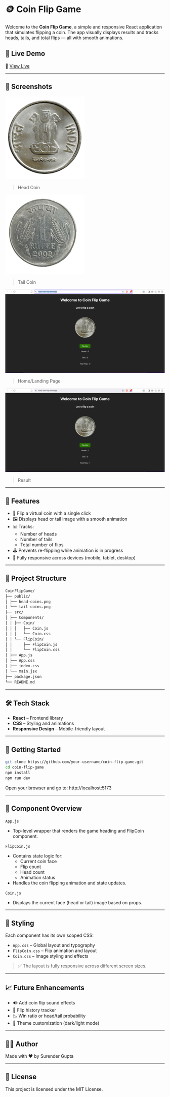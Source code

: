 # 🪙 Coin Flip Game

Welcome to the **Coin Flip Game**, a simple and responsive React application that simulates flipping a coin. The app visually displays results and tracks heads, tails, and total flips — all with smooth animations.

## 🚀 Live Demo

🔗 [View Live](https://react-coin-flip.vercel.app/)

---

## 📸 Screenshots

![Head](public/head-coins.png)
> Head Coin

![Tail](public/tail-coins.png)
> Tail Coin

![Homepage](public/screenshot1.png)
> Home/Landing Page

![result](public/screenshot2.png)
> Result
---

## 🧠 Features

- 🎯 Flip a virtual coin with a single click
- 🖼 Displays head or tail image with a smooth animation
- 📊 Tracks:
  - Number of heads
  - Number of tails
  - Total number of flips
- 🕹 Prevents re-flipping while animation is in progress
- 📱 Fully responsive across devices (mobile, tablet, desktop)

---

## 📁 Project Structure
```bash
CoinFlipGame/
├── public/
│ ├── head-coins.png
│ └── tail-coins.png
├── src/
│ ├── Components/
│ │ ├── Coin/
│ │ │   ├── Coin.js
│ │ │   └── Coin.css
│ │ └── FlipCoin/
│ │     ├── FlipCoin.js
│ │     └── FlipCoin.css
│ ├── App.js
│ ├── App.css
│ ├── index.css
│ └── main.jsx
├── package.json
└── README.md
```

---

## 🛠️ Tech Stack

- **React** – Frontend library
- **CSS** – Styling and animations
- **Responsive Design** – Mobile-friendly layout

---

## 🔧 Getting Started

```bash
git clone https://github.com/your-username/coin-flip-game.git
cd coin-flip-game
npm install
npm run dev
```

Open your browser and go to: http://localhost:5173

---

## 🧩 Component Overview
`App.js`
- Top-level wrapper that renders the game heading and FlipCoin component.

`FlipCoin.js`
- Contains state logic for:
    - Current coin face
    - Flip count
    - Head count
    - Animation status
- Handles the coin flipping animation and state updates.

`Coin.js`
- Displays the current face (head or tail) image based on props.

---

## 🎨 Styling
Each component has its own scoped CSS:
- `App.css` – Global layout and typography
- `FlipCoin.css` – Flip animation and layout
- `Coin.css` – Image styling and effects

> ✅ The layout is fully responsive across different screen sizes.

---

## 📈 Future Enhancements
- 🔊 Add coin flip sound effects
- 🧾 Flip history tracker
- 📉 Win ratio or head/tail probability
- 🎨 Theme customization (dark/light mode)

---

## 🧑‍💻 Author
Made with ❤️ by Surender Gupta

---

## 📃 License
This project is licensed under the MIT License.

